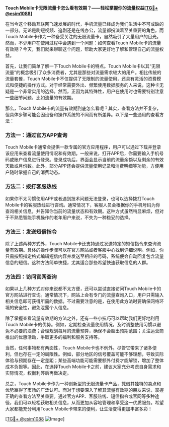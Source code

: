 **Touch Mobile卡无限流量卡怎么看有效期？——轻松掌握你的流量权益[[TG💪+ @esim1088](https://t.me/s/esim1088)]**

在当今这个移动互联网飞速发展的时代，手机流量已经成为我们生活中不可或缺的一部分。无论是刷短视频、追剧还是在线办公，流量都扮演着至关重要的角色。而Touch Mobile卡作为一种备受关注的无限流量卡，自然吸引了大量用户的目光。然而，不少用户在使用过程中会遇到一个问题：如何查看Touch Mobile卡的流量有效期？今天，我们就来聊聊这个问题，帮助大家更好地了解和管理自己的流量权益。

首先，让我们简单了解一下Touch Mobile卡的特点。Touch Mobile卡以其“无限流量”的概念吸引了众多消费者，尤其是那些对流量需求较大的用户。相比传统的流量套餐，Touch Mobile卡不仅提供了无限制的流量使用，还具有灵活的资费模式和便捷的操作方式。对于经常需要外出、频繁使用数据服务的人来说，这种卡无疑是一个非常实用的选择。然而，正因为其特殊性，用户在使用时也需要特别注意一些细节问题，比如流量的有效期。

那么，Touch Mobile卡的流量有效期到底怎么看呢？其实，查看方法并不复杂，但具体步骤可能会因设备和操作系统的不同而有所差异。以下是一些通用的查看方法：

### 方法一：通过官方APP查询

Touch Mobile卡通常会提供一款专属的官方应用程序，用户可以通过下载并登录该应用来查看流量使用情况和有效期。一般来说，打开APP后，你需要输入手机号码或账户信息进行登录。登录成功后，界面会显示当前的流量余额以及剩余的有效天数或月份数。此外，部分APP还会提供流量使用记录和消费明细等功能，方便用户随时掌握自己的消费动态。

### 方法二：拨打客服热线

如果你不太习惯使用APP或者遇到技术问题无法登录，也可以选择拨打Touch Mobile卡的客服热线进行咨询。通常情况下，客服人员会根据你的手机号码为你查询相关信息，并告知你当前的流量状态和有效期。这种方式虽然稍显麻烦，但对于不熟悉智能手机操作的老年用户来说，不失为一种稳妥的选择。

### 方法三：发送短信指令

除了上述两种方式外，Touch Mobile卡还支持通过发送特定的短信指令来查询流量有效期。具体的操作步骤可以在官方网站或者客服中心找到详细说明。例如，你只需按照指定格式编辑短信内容并发送至相应的号码，系统便会自动回复包含流量信息的短信。这种方法简单快捷，尤其适合那些希望快速获取信息的人群。

### 方法四：访问官网查询

如果以上几种方式对你来说都不太方便，还可以尝试直接访问Touch Mobile卡的官方网站进行查询。通常情况下，网站上会有专门的流量查询入口，用户只需输入相关信息即可获得所需的数据。不过需要注意的是，在使用此方法时要确保网络环境的安全性，避免泄露个人信息。

除了掌握查看流量有效期的方法之外，还有一些小技巧可以帮助我们更好地利用Touch Mobile卡的优势。例如，定期检查流量使用情况，及时调整使用习惯以避免不必要的浪费；合理规划每月的流量预算，确保不会超出预期范围；关注运营商推出的优惠活动，争取更多的福利和服务支持等。

当然，任何事物都有两面性，Touch Mobile卡也不例外。尽管它带来了诸多便利，但也存在一定的局限性。例如，部分地区的信号覆盖可能不够理想，导致实际体验与预期存在一定差距；某些高端功能可能需要额外付费才能解锁，增加了整体成本负担等。因此，在选择Touch Mobile卡之前，建议大家充分考虑自身需求和实际情况，权衡利弊后再做决定。

总之，Touch Mobile卡作为一种创新型的无限流量卡产品，凭借其独特的卖点和优势赢得了市场的广泛认可。而对于想要深入了解其流量有效期的朋友来说，掌握正确的查看方法至关重要。通过官方APP、客服热线、短信指令或官网等多种途径，我们可以轻松获取相关信息，从而更加从容地管理和享受这一优质服务。希望大家都能充分利用Touch Mobile卡带来的便利，让生活变得更加丰富多彩！

[[TG💪+ @esim1088](https://t.me/s/esim1088) ![Image](https://i.postimg.cc/4NQfJmqS/Snipaste-2025-05-13-00-14-12.png)]